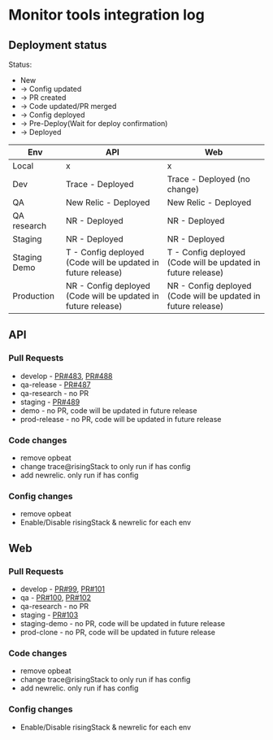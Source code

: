 # Monitor tools integration log

## Deployment status
Status: 
- New
- -> Config updated
- -> PR created
- -> Code updated/PR merged
- -> Config deployed
- -> Pre-Deploy(Wait for deploy confirmation)
- -> Deployed

Env          | API | Web
-------------|-----|-----
Local        | x | x
Dev          | Trace - Deployed | Trace - Deployed (no change)
QA           | New Relic - Deployed | New Relic - Deployed
QA research  | NR - Deployed | NR - Deployed
Staging      | NR - Deployed | NR - Deployed
Staging Demo | T - Config deployed (Code will be updated in future release) | T - Config deployed (Code will be updated in future release)
Production   | NR - Config deployed (Code will be updated in future release) | NR - Config deployed (Code will be updated in future release)

## API
### Pull Requests
- develop -
[PR#483](https://github.com/dropininc/dropin-api-v2/pull/483),
[PR#488](https://github.com/dropininc/dropin-api-v2/pull/488)
- qa-release - [PR#487](https://github.com/dropininc/dropin-api-v2/pull/487)
- qa-research - no PR
- staging - [PR#489](https://github.com/dropininc/dropin-api-v2/pull/489)
- demo - no PR, code will be updated in future release
- prod-release - no PR, code will be updated in future release

### Code changes
- remove opbeat
- change trace@risingStack to only run if has config
- add newrelic. only run if has config

### Config changes
- remove opbeat
- Enable/Disable risingStack & newrelic for each env

## Web
### Pull Requests
- develop - 
[PR#99](https://github.com/dropininc/dropin-web-v2/pull/99),
[PR#101](https://github.com/dropininc/dropin-web-v2/pull/101)
- qa - 
[PR#100](https://github.com/dropininc/dropin-web-v2/pull/100),
[PR#102](https://github.com/dropininc/dropin-web-v2/pull/102)
- qa-research - no PR
- staging - [PR#103](https://github.com/dropininc/dropin-web-v2/pull/103)
- staging-demo - no PR, code will be updated in future release
- prod-clone - no PR, code will be updated in future release

### Code changes
- remove opbeat
- change trace@risingStack to only run if has config
- add newrelic. only run if has config

### Config changes
- Enable/Disable risingStack & newrelic for each env
